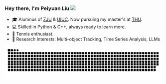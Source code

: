 <!--### Hi there 👋-->

<!--
**Hank0626/Hank0626** is a ✨ _special_ ✨ repository because its `README.md` (this file) appears on your GitHub profile.

Here are some ideas to get you started:

- 🔭 I’m currently working on ...
- 🌱 I’m currently learning ...
- 👯 I’m looking to collaborate on ...
- 🤔 I’m looking for help with ...
- 💬 Ask me about ...
- 📫 How to reach me: ...
- 😄 Pronouns: ...
- ⚡ Fun fact: ...
-->

### Hey there, I'm Peiyuan Liu <a href="https://www.gautamkrishnar.com/"><img src="https://media.giphy.com/media/hvRJCLFzcasrR4ia7z/giphy.gif" width="25px"></a>
- 🎓 Alumnus of [ZJU](https://www.zju.edu.cn) & [UIUC](https://illinois.edu/). Now pursuing my master's at [THU](https://www.tsinghua.edu.cn).
- 💻 Skilled in Python & C++, always ready to learn more.
- 🎾 Tennis enthusiast.
- 🧠 Research Interests: Multi-object Tracking, Time Series Analysis, LLMs
<!-- - 🚀 Current intern at [OneFlow](https://github.com/Oneflow-Inc), embracing the future of AI. -->

<!-- ![Peiyuan Liu's GitHub stats](https://github-readme-stats.vercel.app/api?username=HANK0626&show_icons=true&theme=tokyonight&count_private=true)
 -->
<!-- ![](https://komarev.com/ghpvc/?username=Hank0626&style=plastic&color=blue) -->
![](https://github.com/Hank0626/Hank0626/blob/main/assets/github-contribution-grid-snake-dark.svg)
